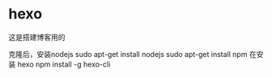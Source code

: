 # hexo
这是搭建博客用的

克隆后，安装nodejs
sudo apt-get install nodejs
sudo apt-get install npm
在安装 hexo
npm install -g hexo-cli
